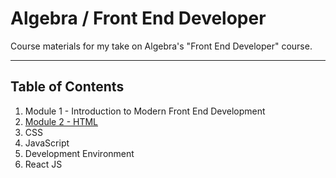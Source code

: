 # Algebra / Front End Developer

Course materials for my take on Algebra's "Front End Developer" course.

---

## Table of Contents

1. Module 1 - Introduction to Modern Front End Development
2. [Module 2 - HTML](module-2-html/)
3. CSS
4. JavaScript
5. Development Environment
6. React JS
